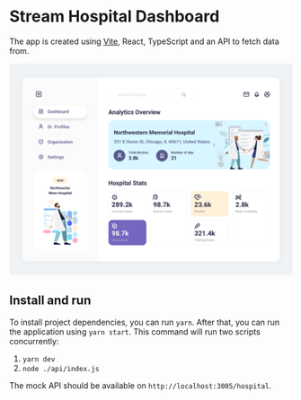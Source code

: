 # Stream Hospital Dashboard

The app is created using [Vite](https://vitejs.dev/), React, TypeScript and an API to fetch data from. 

![dashboard screen](./dashboard.png)

## Install and run

To install project dependencies, you can run `yarn`.
After that, you can run the application using `yarn start`. This command will run two scripts concurrently:

1. `yarn dev`
2. `node ./api/index.js`

The mock API should be available on `http://localhost:3005/hospital`.
